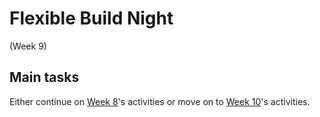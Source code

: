 # Flexible Build Night

(Week 9)

## Main tasks

Either continue on [Week 8](week8.md)'s activities or move on to [Week 10](week10.md)'s activities.